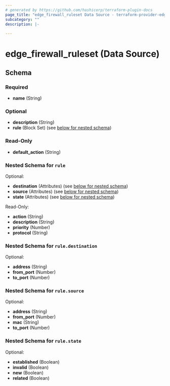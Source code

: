 ```yaml
---
# generated by https://github.com/hashicorp/terraform-plugin-docs
page_title: "edge_firewall_ruleset Data Source - terraform-provider-edge"
subcategory: ""
description: |-
  
---
```


# edge_firewall_ruleset (Data Source)





<!-- schema generated by tfplugindocs -->
## Schema

### Required

- **name** (String)

### Optional

- **description** (String)
- **rule** (Block Set) (see [below for nested schema](#nestedblock--rule))

### Read-Only

- **default_action** (String)

<a id="nestedblock--rule"></a>
### Nested Schema for `rule`

Optional:

- **destination** (Attributes) (see [below for nested schema](#nestedatt--rule--destination))
- **source** (Attributes) (see [below for nested schema](#nestedatt--rule--source))
- **state** (Attributes) (see [below for nested schema](#nestedatt--rule--state))

Read-Only:

- **action** (String)
- **description** (String)
- **priority** (Number)
- **protocol** (String)

<a id="nestedatt--rule--destination"></a>
### Nested Schema for `rule.destination`

Optional:

- **address** (String)
- **from_port** (Number)
- **to_port** (Number)


<a id="nestedatt--rule--source"></a>
### Nested Schema for `rule.source`

Optional:

- **address** (String)
- **from_port** (Number)
- **mac** (String)
- **to_port** (Number)


<a id="nestedatt--rule--state"></a>
### Nested Schema for `rule.state`

Optional:

- **established** (Boolean)
- **invalid** (Boolean)
- **new** (Boolean)
- **related** (Boolean)


